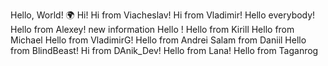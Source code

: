 Hello, World! 🌍
Hi!
Hi from Viacheslav!
Hi from Vladimir!
Hello everybody!
Hello from Alexey!
new information
Hello !
Hello from Kirill
Hello from Michael
Hello from VladimirG!
Hello from Andrei
Salam from Daniil
Hello from BlindBeast!
 Hi from DAnik_Dev!
Hello from Lana!
Hello from Taganrog
